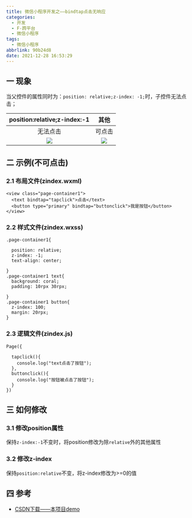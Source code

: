 ```yaml
---
title: 微信小程序开发之——bindtap点击无响应
categories:
  - 开发
  - F-跨平台
  - 微信小程序
tags:
  - 微信小程序
abbrlink: 90b24d8
date: 2021-12-28 16:53:29
---
```

## 一 现象

当父控件的属性同时为：`position: relative;z-index: -1;`时，子控件无法点击；

| position:relative;z-index:-1 |  其他  |
| :--------------------------: | :----: |
|           无法点击           | 可点击 |
|            ![][1]            | ![][2] |

<!--more-->

## 二 示例(不可点击)

### 2.1 布局文件(zindex.wxml)

```
<view class="page-container1">
  <text bindtap="tapclick">点击</text>
  <button type="primary" bindtap="buttonclick">我是按钮</button>
</view>
```

### 2.2 样式文件(zindex.wxss)

```
.page-container1{

  position: relative;
  z-index: -1;
  text-align: center;
  
}
.page-container1 text{
  background: coral;
  padding: 10rpx 30rpx;
  
}
.page-container1 button{
  z-index: 100;
  margin: 20rpx;
}
```

### 2.3 逻辑文件(zindex.js)

```
Page({

  tapclick(){
    console.log("text点击了按钮");
  },
  buttonclick(){
    console.log("按钮被点击了按钮");
  }
})
```

## 三 如何修改

### 3.1 修改position属性

保持`z-index:-1`不变时，将position修改为除`relative`外的其他属性

### 3.2 修改z-index

保持`position:relative`不变，将z-index修改为>=0的值

## 四 参考

* [CSDN下载——本项目demo](https://download.csdn.net/download/Calvin_zhou/71999008)



[1]:https://cdn.staticaly.com/gh/PGzxc/CDN/master/blog-wechat/wechat-position-zindex-no.gif
[2]:https://cdn.staticaly.com/gh/PGzxc/CDN/master/blog-wechat/wechat-position-zindex-yes.gif